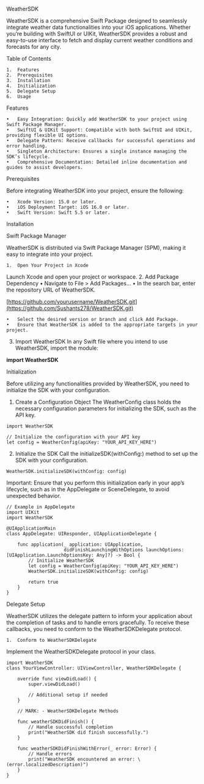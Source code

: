 WeatherSDK

WeatherSDK is a comprehensive Swift Package designed to seamlessly integrate weather data functionalities into your iOS applications. Whether you’re building with SwiftUI or UIKit, WeatherSDK provides a robust and easy-to-use interface to fetch and display current weather conditions and forecasts for any city.

Table of Contents

	1.	Features
	2.	Prerequisites
	3.	Installation
	4.	Initialization
	5.	Delegate Setup
	6.	Usage
 
Features

	•	Easy Integration: Quickly add WeatherSDK to your project using Swift Package Manager.
	•	SwiftUI & UIKit Support: Compatible with both SwiftUI and UIKit, providing flexible UI options.
	•	Delegate Pattern: Receive callbacks for successful operations and error handling.
	•	Singleton Architecture: Ensures a single instance managing the SDK’s lifecycle.
	•	Comprehensive Documentation: Detailed inline documentation and guides to assist developers.

Prerequisites

Before integrating WeatherSDK into your project, ensure the following:

	•	Xcode Version: 15.0 or later.
	•	iOS Deployment Target: iOS 16.0 or later.
	•	Swift Version: Swift 5.5 or later.

Installation

Swift Package Manager

WeatherSDK is distributed via Swift Package Manager (SPM), making it easy to integrate into your project.

	1.	Open Your Project in Xcode
Launch Xcode and open your project or workspace.
	2.	Add Package Dependency
	•	Navigate to File > Add Packages…
	•	In the search bar, enter the repository URL of WeatherSDK. 

[https://github.com/yourusername/WeatherSDK.git](https://github.com/Sushants278/WeatherSDK.git)

	•	Select the desired version or branch and click Add Package.
	•	Ensure that WeatherSDK is added to the appropriate targets in your project.

3.	Import WeatherSDK
In any Swift file where you intend to use WeatherSDK, import the module:

**import WeatherSDK**

Initialization

Before utilizing any functionalities provided by WeatherSDK, you need to initialize the SDK with your configuration.

1.	Create a Configuration Object
The WeatherConfig class holds the necessary configuration parameters for initializing the SDK, such as the API key.
```
import WeatherSDK

// Initialize the configuration with your API key
let config = WeatherConfig(apiKey: "YOUR_API_KEY_HERE")
```
2.	Initialize the SDK
Call the initializeSDK(withConfig:) method to set up the SDK with your configuration.
```
WeatherSDK.initializeSDK(withConfig: config)
```
Important: Ensure that you perform this initialization early in your app’s lifecycle, such as in the AppDelegate or SceneDelegate, to avoid unexpected behavior.

```
// Example in AppDelegate
import UIKit
import WeatherSDK

@UIApplicationMain
class AppDelegate: UIResponder, UIApplicationDelegate {

    func application(_ application: UIApplication,
                     didFinishLaunchingWithOptions launchOptions: [UIApplication.LaunchOptionsKey: Any]?) -> Bool {
        // Initialize WeatherSDK
        let config = WeatherConfig(apiKey: "YOUR_API_KEY_HERE")
        WeatherSDK.initializeSDK(withConfig: config)
        
        return true
    }
}
```

Delegate Setup

WeatherSDK utilizes the delegate pattern to inform your application about the completion of tasks and to handle errors gracefully. To receive these callbacks, you need to conform to the WeatherSDKDelegate protocol.

	1.	Conform to WeatherSDKDelegate
Implement the WeatherSDKDelegate protocol in your class.
```
import WeatherSDK
class YourViewController: UIViewController, WeatherSDKDelegate {
    
    override func viewDidLoad() {
        super.viewDidLoad()
        
        // Additional setup if needed
    }
    
    // MARK: - WeatherSDKDelegate Methods
    
    func weatherSDKDidFinish() {
        // Handle successful completion
        print("WeatherSDK did finish successfully.")
    }
    
    func weatherSDKDidFinishWithError(_ error: Error) {
        // Handle errors
        print("WeatherSDK encountered an error: \(error.localizedDescription)")
    }
}
```

